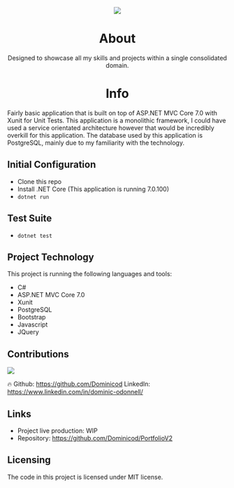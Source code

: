 <p align="center">
  <img src="https://blog.dominwrites.com/wp-content/uploads/2022/07/cropped-cropped-cropped-D-1.png" />
</p>
<center><h1>About</h1></center>
<center>Designed to showcase all my skills and projects within a single consolidated domain.</center>
<center><h1>Info</h1></center>
 Fairly basic application that is built on top of ASP.NET MVC Core 7.0 with Xunit for Unit Tests. This application is a monolithic framework, I could have used a service orientated architecture however that would be incredibly overkill for this application. The database used by this application is PostgreSQL, mainly due to my familiarity with the technology.


<h2>Initial Configuration</h2>

- Clone this repo
- Install .NET Core (This application is running 7.0.100)
- `dotnet run`

<h2>Test Suite</h2>

- `dotnet test`

<h2>Project Technology</h2>
This project is running the following languages and tools:

- C#
- ASP.NET MVC Core 7.0
- Xunit
- PostgreSQL
- Bootstrap
- Javascript
- JQuery

## Contributions
<a href="https://github.com/Dominicod/PortfolioV2/graphs/contributors">
  <img src="https://contrib.rocks/image?repo=Dominicod/PortfolioV2" />
</a>
<p>🔥 Github: <a href="https://github.com/Dominicod">https://github.com/Dominicod</a> LinkedIn: <a href="https://www.linkedin.com/in/dominic-odonnell/">https://www.linkedin.com/in/dominic-odonnell/</a>  </p>

## Links

- Project live production: WIP
- Repository: https://github.com/Dominicod/PortfolioV2

## Licensing

The code in this project is licensed under MIT license.

